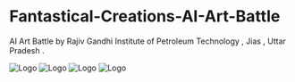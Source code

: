 # Fantastical-Creations-AI-Art-Battle
AI Art Battle by Rajiv Gandhi Institute of Petroleum Technology , Jias , Uttar Pradesh .

![Logo](https://github.com/yashraj9011/Fantastical-Creations-AI-Art-Battle-/blob/main/WhatsApp%20Image%202023-10-20%20at%2006.15.37.jpg)
![Logo](https://github.com/yashraj9011/Fantastical-Creations-AI-Art-Battle-/blob/main/Screenshot%202023-10-20%20054409.png)
![Logo](https://github.com/yashraj9011/Fantastical-Creations-AI-Art-Battle-/blob/main/Screenshot%202023-10-20%20054710.png)
![Logo](https://github.com/yashraj9011/Fantastical-Creations-AI-Art-Battle-/blob/main/Screenshot%202023-10-20%20060036.png)

